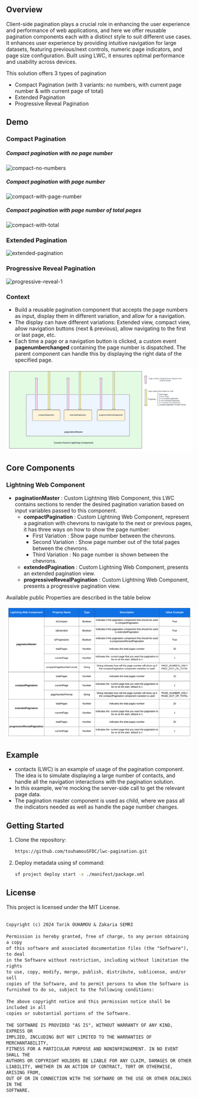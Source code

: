 ## Overview

Client-side pagination plays a crucial role in enhancing the user experience and performance of web applications, and here we offer reusable pagination components each with a distinct style to suit different use cases. It enhances user experience by providing intuitive navigation for large datasets, featuring previous/next controls, numeric page indicators, and page size configuration. Built using LWC, it ensures optimal performance and usability across devices.

This solution offers 3 types of pagination
- Compact Pagination (with 3 variants: no numbers, with current page number & with current page of total)
- Extended Pagination
- Progressive Reveal Pagination

## Demo

### Compact Pagination

##### Compact pagination with no page number

![compact-no-numbers](https://github.com/user-attachments/assets/d067b3ce-4c23-49f6-8e3a-32b90639fae7)

##### Compact pagination with page number

![compact-with-page-number](https://github.com/user-attachments/assets/a5aeb977-ebe3-40b7-ac13-ccf5f5592d5a)

##### Compact pagination with page number of total pages

![compact-with-total](https://github.com/user-attachments/assets/d3159f13-68de-4077-b84b-a2e91f714053)

### Extended Pagination

![extended-pagination](https://github.com/user-attachments/assets/5277d552-c336-4f69-88a6-5e094c71a667)

### Progressive Reveal Pagination

![progressive-reveal-1](https://github.com/user-attachments/assets/354860cc-3750-4454-bb2f-69ed8b2f160e)

### Context

- Build a reusable pagination component that accepts the page numbers as input, display them in different variation, and allow for a navigation.
- The display can have different variations: Extended view, compact view, allow navigation buttons (next & previous), allow navigating to the first or last page, etc.
- Each time a page or a navigation button is clicked, a custom event **pagenumberchanged** containing the page number is dispatched. The parent component can handle this by displaying the right data of the specified page.

![Alt text](/assets/componentDiagramFlow.png)

## Core Components

### Lightning Web Component

- **paginationMaster** : Custom Lightning Web Component, this LWC contains sections to render the desired pagination variation based on input variables passed to this component.
    - **compactPagination** : Custom Lightning Web Component, represent a pagination with chevrons to navigate to the next or previous pages, it has three ways on how to show the page number:
        - First Variation : Show page number between the chevrons.
        - Second Variation : Show page number out of the total pages between the chevrons.
        - Third Variation : No page number is shown between the chevrons.
     - **extendedPagination** : Custom Lightning Web Component, presents an extended pagination view.
     - **progressiveRevealPagination** : Custom Lightning Web Component, presents a progressive pagination view.

Available public Properties are described in the table below

![Alt text](/assets/propertiesTable.png)

## Example

- contacts (LWC) is an example of usage of the pagination component. The idea is to simulate displaying a large number of contacts, and handle all the navigation interactions with the pagination solution.
- In this example, we're mocking the server-side call to get the relevant page data.
- The pagination master component is used as child, where we pass all the indicators needed as well as handle the page number changes.

## Getting Started

1. Clone the repository:

   ```bash
   https://github.com/touhamouSFDC/lwc-pagination.git

2. Deploy metadata using sf command:

   ```bash
   sf project deploy start -x ./manifest/package.xml

## License

This project is licensed under the MIT License.

```MIT License

Copyright (c) 2024 Tarik OUHAMOU & Zakaria SEMRI

Permission is hereby granted, free of charge, to any person obtaining a copy
of this software and associated documentation files (the "Software"), to deal
in the Software without restriction, including without limitation the rights
to use, copy, modify, merge, publish, distribute, sublicense, and/or sell
copies of the Software, and to permit persons to whom the Software is
furnished to do so, subject to the following conditions:

The above copyright notice and this permission notice shall be included in all
copies or substantial portions of the Software.

THE SOFTWARE IS PROVIDED "AS IS", WITHOUT WARRANTY OF ANY KIND, EXPRESS OR
IMPLIED, INCLUDING BUT NOT LIMITED TO THE WARRANTIES OF MERCHANTABILITY,
FITNESS FOR A PARTICULAR PURPOSE AND NONINFRINGEMENT. IN NO EVENT SHALL THE
AUTHORS OR COPYRIGHT HOLDERS BE LIABLE FOR ANY CLAIM, DAMAGES OR OTHER
LIABILITY, WHETHER IN AN ACTION OF CONTRACT, TORT OR OTHERWISE, ARISING FROM,
OUT OF OR IN CONNECTION WITH THE SOFTWARE OR THE USE OR OTHER DEALINGS IN THE
SOFTWARE.
